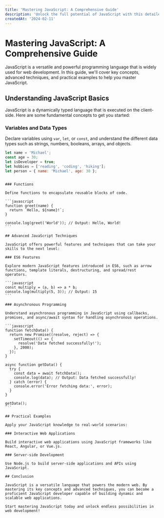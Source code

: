 ```yaml
---
title: 'Mastering JavaScript: A Comprehensive Guide'
description: 'Unlock the full potential of JavaScript with this detailed guide covering key concepts, advanced techniques, and practical examples.'
createdAt: '2024-02-11'
---
```


# Mastering JavaScript: A Comprehensive Guide

JavaScript is a versatile and powerful programming language that is widely used for web development. In this guide, we'll cover key concepts, advanced techniques, and practical examples to help you master JavaScript.

## Understanding JavaScript Basics

JavaScript is a dynamically typed language that is executed on the client-side. Here are some fundamental concepts to get you started:

### Variables and Data Types

Declare variables using `var`, `let`, or `const`, and understand the different data types such as strings, numbers, booleans, arrays, and objects.

```javascript
let name = 'Michael';
const age = 30;
let isDeveloper = true;
let hobbies = ['reading', 'coding', 'hiking'];
let person = { name: 'Michael', age: 30 };
```

````

### Functions

Define functions to encapsulate reusable blocks of code.

```javascript
function greet(name) {
  return `Hello, ${name}!`;
}

console.log(greet('World')); // Output: Hello, World!
```

## Advanced JavaScript Techniques

JavaScript offers powerful features and techniques that can take your skills to the next level:

### ES6 Features

Explore modern JavaScript features introduced in ES6, such as arrow functions, template literals, destructuring, and spread/rest operators.

```javascript
const multiply = (a, b) => a * b;
console.log(multiply(5, 3)); // Output: 15
```

### Asynchronous Programming

Understand asynchronous programming in JavaScript using callbacks, promises, and async/await syntax for handling asynchronous operations.

```javascript
function fetchData() {
  return new Promise((resolve, reject) => {
    setTimeout(() => {
      resolve('Data fetched successfully!');
    }, 2000);
  });
}

async function getData() {
  try {
    const data = await fetchData();
    console.log(data); // Output: Data fetched successfully!
  } catch (error) {
    console.error('Error fetching data:', error);
  }
}

getData();
```

## Practical Examples

Apply your JavaScript knowledge to real-world scenarios:

### Interactive Web Applications

Build interactive web applications using JavaScript frameworks like React, Angular, or Vue.js.

### Server-side Development

Use Node.js to build server-side applications and APIs using JavaScript.

## Conclusion

JavaScript is a versatile language that powers the modern web. By mastering its key concepts and advanced techniques, you can become a proficient JavaScript developer capable of building dynamic and scalable web applications.

Start mastering JavaScript today and unlock endless possibilities in web development!
````
